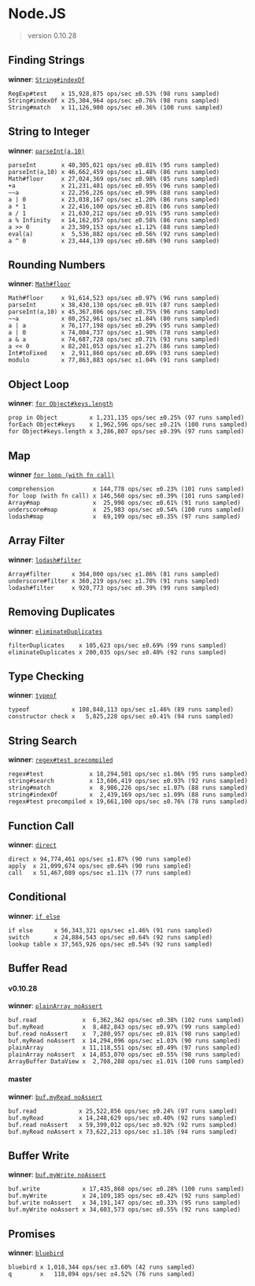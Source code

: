 Node.JS
=======

> version 0.10.28

Finding Strings
---------------
**winner**: [`String#indexOf`](http://benchmarkjs.com)

    RegExp#test    x 15,928,875 ops/sec ±0.53% (98 runs sampled)
    String#indexOf x 25,304,964 ops/sec ±0.76% (98 runs sampled)
    String#match   x 11,126,900 ops/sec ±0.36% (100 runs sampled)

String to Integer
-----------------
**winner**: [`parseInt(a,10)`](https://github.com/majimboo/benchmarks/blob/master/javascript/str_to_int.js#L13)

    parseInt       x 40,305,021 ops/sec ±0.81% (95 runs sampled)
    parseInt(a,10) x 46,662,459 ops/sec ±1.48% (86 runs sampled)
    Math#floor     x 27,024,369 ops/sec ±0.98% (85 runs sampled)
    +a             x 21,231,481 ops/sec ±0.95% (96 runs sampled)
    ~~a            x 22,256,226 ops/sec ±0.99% (88 runs sampled)
    a | 0          x 23,038,167 ops/sec ±1.20% (86 runs sampled)
    a * 1          x 22,416,100 ops/sec ±0.81% (86 runs sampled)
    a / 1          x 21,630,212 ops/sec ±0.91% (95 runs sampled)
    a % Infinity   x 14,162,057 ops/sec ±0.58% (86 runs sampled)
    a >> 0         x 23,309,153 ops/sec ±1.12% (88 runs sampled)
    eval(a)        x  5,536,882 ops/sec ±0.56% (92 runs sampled)
    a ^ 0          x 23,444,139 ops/sec ±0.68% (90 runs sampled)

Rounding Numbers
----------------
**winner**: [`Math#floor`](https://github.com/majimboo/benchmarks/blob/master/javascript/round_num.js#L10)

    Math#floor     x 91,614,523 ops/sec ±0.97% (96 runs sampled)
    parseInt       x 38,430,130 ops/sec ±0.91% (87 runs sampled)
    parseInt(a,10) x 45,367,806 ops/sec ±0.75% (96 runs sampled)
    ~~a            x 80,252,961 ops/sec ±1.84% (80 runs sampled)
    a | a          x 76,177,198 ops/sec ±0.29% (95 runs sampled)
    a | 0          x 74,004,737 ops/sec ±1.90% (78 runs sampled)
    a & a          x 74,687,728 ops/sec ±0.71% (93 runs sampled)
    a << 0         x 82,201,053 ops/sec ±1.27% (86 runs sampled)
    Int#toFixed    x  2,911,860 ops/sec ±0.69% (93 runs sampled)
    modulo         x 77,863,883 ops/sec ±1.04% (91 runs sampled)

Object Loop
-----------
**winner**: [`for Object#keys.length`](https://github.com/majimboo/benchmarks/blob/master/javascript/object_loop.js#L55)

    prop in Object         x 1,231,135 ops/sec ±0.25% (97 runs sampled)
    forEach Object#keys    x 1,962,596 ops/sec ±0.21% (100 runs sampled)
    for Object#keys.length x 3,286,807 ops/sec ±0.39% (97 runs sampled)

Map
---
**winner** [`for loop (with fn call)`](https://github.com/majimboo/benchmarks/blob/master/javascript/map.js#L32)

    comprehension           x 144,778 ops/sec ±0.23% (101 runs sampled)
    for loop (with fn call) x 146,560 ops/sec ±0.39% (101 runs sampled)
    Array#map               x  25,998 ops/sec ±0.61% (91 runs sampled)
    underscore#map          x  25,983 ops/sec ±0.54% (100 runs sampled)
    lodash#map              x  69,199 ops/sec ±0.35% (97 runs sampled)

Array Filter
------------
**winner**: [`lodash#filter`](http://lodash.com/docs#filter)

    Array#filter      x 364,000 ops/sec ±1.86% (81 runs sampled)
    underscore#filter x 360,219 ops/sec ±1.70% (91 runs sampled)
    lodash#filter     x 920,773 ops/sec ±0.39% (99 runs sampled)

Removing Duplicates
-------------------
**winner**: [`eliminateDuplicates`](https://github.com/majimboo/benchmarks/blob/master/javascript/duplicate.js#L63)

    filterDuplicates    x 105,623 ops/sec ±0.69% (99 runs sampled)
    eliminateDuplicates x 200,035 ops/sec ±0.40% (92 runs sampled)

Type Checking
-------------
**winner**: [`typeof`](https://github.com/majimboo/benchmarks/blob/master/javascript/type_check.js#L12)

    typeof            x 108,848,113 ops/sec ±1.46% (89 runs sampled)
    constructor check x   5,825,228 ops/sec ±0.41% (94 runs sampled)

String Search
-------------
**winner**: [`regex#test precompiled`](https://github.com/majimboo/benchmarks/blob/master/javascript/string_search.js#L28)

    regex#test             x 18,294,501 ops/sec ±1.06% (95 runs sampled)
    string#search          x 13,606,419 ops/sec ±0.93% (92 runs sampled)
    string#match           x  8,986,226 ops/sec ±1.07% (88 runs sampled)
    string#indexOf         x  2,439,169 ops/sec ±1.09% (88 runs sampled)
    regex#test precompiled x 19,661,100 ops/sec ±0.76% (78 runs sampled)

Function Call
-------------
**winner**: [`direct`](https://github.com/majimboo/benchmarks/blob/master/javascript/function_call.js#L15)

    direct x 94,774,461 ops/sec ±1.87% (90 runs sampled)
    apply  x 21,099,674 ops/sec ±0.64% (90 runs sampled)
    call   x 51,467,089 ops/sec ±1.11% (77 runs sampled)

Conditional
-----------
**winner**: [`if else`](https://github.com/majimboo/benchmarks/blob/master/javascript/conditional.js#L7)

    if else      x 56,343,321 ops/sec ±1.46% (91 runs sampled)
    switch       x 24,884,543 ops/sec ±0.64% (92 runs sampled)
    lookup table x 37,565,926 ops/sec ±0.54% (92 runs sampled)

Buffer Read
-----------
#### v0.10.28
**winner**: [`plainArray noAssert`](https://github.com/majimboo/benchmarks/blob/master/javascript/buf_read.js#L314)

    buf.read             x  6,362,362 ops/sec ±0.38% (102 runs sampled)
    buf.myRead           x  8,482,843 ops/sec ±0.97% (99 runs sampled)
    buf.read noAssert    x  7,280,957 ops/sec ±0.81% (98 runs sampled)
    buf.myRead noAssert  x 14,294,096 ops/sec ±1.03% (90 runs sampled)
    plainArray           x 11,118,551 ops/sec ±0.49% (97 runs sampled)
    plainArray noAssert  x 14,853,070 ops/sec ±0.55% (98 runs sampled)
    ArrayBuffer DataView x  2,708,288 ops/sec ±1.01% (100 runs sampled)

#### master
**winner**: [`buf.myRead noAssert`](https://github.com/majimboo/benchmarks/blob/master/javascript/buf_read.js#L165)

    buf.read            x 25,522,856 ops/sec ±0.24% (97 runs sampled)
    buf.myRead          x 14,248,629 ops/sec ±0.40% (92 runs sampled)
    buf.read noAssert   x 59,399,012 ops/sec ±0.92% (92 runs sampled)
    buf.myRead noAssert x 73,622,213 ops/sec ±1.18% (94 runs sampled)

Buffer Write
------------
**winner**: [`buf.myWrite noAssert`](https://github.com/majimboo/benchmarks/blob/master/javascript/buf_write.js#L63)

    buf.write            x 17,435,868 ops/sec ±0.28% (100 runs sampled)
    buf.myWrite          x 24,109,185 ops/sec ±0.42% (92 runs sampled)
    buf.write noAssert   x 34,191,147 ops/sec ±0.33% (95 runs sampled)
    buf.myWrite noAssert x 34,603,573 ops/sec ±0.55% (92 runs sampled)

Promises
--------
**winner**: [`bluebird`](https://www.npmjs.org/package/bluebird)

    bluebird x 1,018,344 ops/sec ±3.60% (42 runs sampled)
    q        x   118,894 ops/sec ±4.52% (76 runs sampled)
